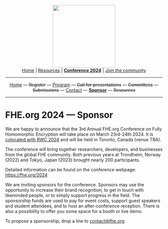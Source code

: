 <!-- Main header navigation -->
<p align="center">
  <img width="200" src="https://user-images.githubusercontent.com/5758427/180978488-db825482-5a58-4c7c-9589-c494a6f0be04.png"><br/>
  <a href="https://fhe-org.github.io">Home</a> | <a href="https://fhe-org.github.io/resources">Resources</a> | <b><a href="https://fhe-org.github.io/conferences/conference-2024/">Conference 2024</a></b> | <a href="https://fhe-org.github.io/community">Join the community</a>
</p>
<hr/>
<!-- /Main header navigation -->



<!-- Header conference 2024 links -->
<p align="center">
  <a href="https://fhe-org.github.io/conferences/conference-2024/">Home</a>
  —
  <strike>Register</strike>
  —
  <a href="https://fhe-org.github.io/conferences/conference-2024/program">Program</a>
  —
  <strike>Call for presentations</strike>
  —
  <strike>Committees</strike>
  —
  <strike>Submissions</strike>
  —
  <a href="https://fhe-org.github.io/conferences/conference-2024/contact">Contact</a>
  —
  <a href="https://fhe-org.github.io/conferences/conference-2024/sponsor"><b>Sponsor</b></a>
  —
  <strike>Resources</strike>
</p>
<hr/>
<!-- /Header conference 2024 links -->


# FHE.org 2024 — Sponsor

We are happy to announce that the 3rd Annual FHE.org Conference on Fully Homomorphic Encryption will take place on March 23rd-24th 2024. It is [colocated with RWC 2024](https://rwc.iacr.org/2024/colocated.php) and will be held in Toronto, Canada (venue TBA).

The conference will bring together researchers, developers, and businesses from the global FHE community. Both previous years at Trondheim, Norway (2022) and Tokyo, Japan (2023) brought nearly 200 participants.

Detailed information can be found on the conference webpage: https://fhe.org/2024

We are inviting sponsors for the conference. Sponsors may use the opportunity to increase their brand recognition, to get in touch with likeminded people, or to simply support progress in the field. The sponsorship funds are used to pay for event costs, support guest speakers and student attendees, and to host an after-conference reception. There is also a possibility to offer you some space for a booth or live demo.

To propose a sponsorship, drop a line to contact@fhe.org.


